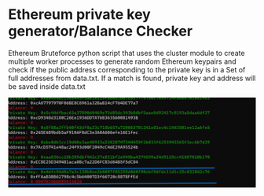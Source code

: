 # Ethereum private key generator/Balance Checker
Ethereum Bruteforce python script that uses the cluster module to create multiple worker processes to generate random Ethereum keypairs and check if the public address corresponding to the private key is in a Set of full addresses from data.txt. If a match is found, private key and address will be saved inside data.txt

![demo](./demo.png)

